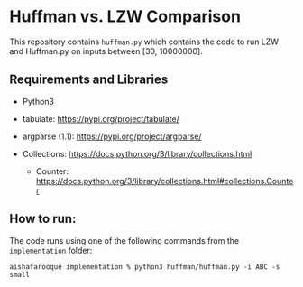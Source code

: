 # Huffman vs. LZW Comparison

This repository contains `huffman.py` which contains the code to run LZW and Huffman.py on inputs between [30, 10000000].

## Requirements and Libraries
- Python3
- tabulate: https://pypi.org/project/tabulate/
- argparse (1.1): https://pypi.org/project/argparse/
- Collections: https://docs.python.org/3/library/collections.html

    - Counter: https://docs.python.org/3/library/collections.html#collections.Counter

## How to run:
The code runs using one of the following commands from the `implementation` folder:
```console
aishafarooque implementation % python3 huffman/huffman.py -i ABC -s small
```

